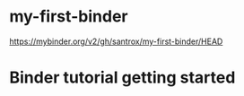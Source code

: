 # my-first-binder
https://mybinder.org/v2/gh/santrox/my-first-binder/HEAD
# Binder tutorial getting started
